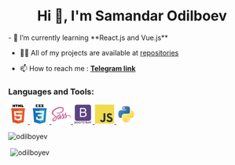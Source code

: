 <h1 align="center">Hi 👋, I'm Samandar Odilboev</h1>
- 🌱 I’m currently learning **React.js and Vue.js**

- 👨‍💻 All of my projects are available at [repositories](https://github.com/Odilboyev?tab=repositories)

- 📫 How to reach me : **[Telegram link](https://t.me/webius_dev)**


<h3 align="left">Languages and Tools:</h3>
<p align="left"> <a href="https://www.w3.org/html/" target="_blank"> <img src="https://raw.githubusercontent.com/devicons/devicon/master/icons/html5/html5-original-wordmark.svg" alt="html5" width="40" height="40"/> </a> <a href="https://www.w3schools.com/css/" target="_blank"> <img src="https://raw.githubusercontent.com/devicons/devicon/master/icons/css3/css3-original-wordmark.svg" alt="css3" width="40" height="40"/> </a>  <a href="https://sass-lang.com" target="_blank"> <img src="https://raw.githubusercontent.com/devicons/devicon/master/icons/sass/sass-original.svg" alt="sass" width="40" height="40"/> </a>  <a href="https://getbootstrap.com" target="_blank"> <img src="https://raw.githubusercontent.com/devicons/devicon/master/icons/bootstrap/bootstrap-plain-wordmark.svg" alt="bootstrap" width="40" height="40"/> </a> <a href="https://developer.mozilla.org/en-US/docs/Web/JavaScript" target="_blank"> <img src="https://raw.githubusercontent.com/devicons/devicon/master/icons/javascript/javascript-original.svg" alt="javascript" width="40" height="40"/> </a> <a href="https://www.python.org" target="_blank"> <img src="https://raw.githubusercontent.com/devicons/devicon/master/icons/python/python-original.svg" alt="python" width="40" height="40"/> </a> </p>
<p><img align="left" src="https://github-readme-stats.vercel.app/api/top-langs?username=odilboyev&show_icons=true&locale=en&layout=compact" alt="odilboyev" /></p>
<br/>
<p>&nbsp;<img align="center" src="https://github-readme-stats.vercel.app/api?username=odilboyev&show_icons=true&locale=en" alt="odilboyev" /></p>

